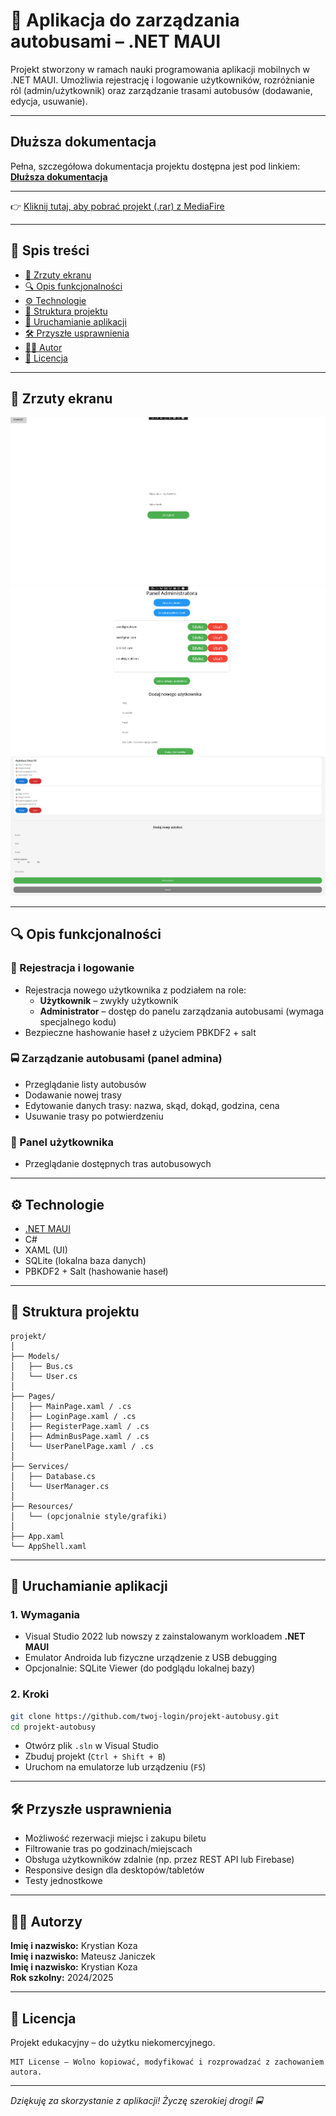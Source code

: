 # 🚌 Aplikacja do zarządzania autobusami – .NET MAUI

Projekt stworzony w ramach nauki programowania aplikacji mobilnych w .NET MAUI. Umożliwia rejestrację i logowanie użytkowników, rozróżnianie ról (admin/użytkownik) oraz zarządzanie trasami autobusów (dodawanie, edycja, usuwanie).

---
## Dłuższa dokumentacja  
Pełna, szczegółowa dokumentacja projektu dostępna jest pod linkiem:  
[**Dłuższa dokumentacja**](README-LONGER.md)

---

👉 [Kliknij tutaj, aby pobrać projekt (.rar) z MediaFire](https://www.mediafire.com/file/jiod1vuoa9j1ulv/projekt.rar/file)

---
## 📌 Spis treści

- [📸 Zrzuty ekranu](#-zrzuty-ekranu)
- [🔍 Opis funkcjonalności](#-opis-funkcjonalności)
- [⚙️ Technologie](#️-technologie)
- [📁 Struktura projektu](#-struktura-projektu)
- [🚀 Uruchamianie aplikacji](#-uruchamianie-aplikacji)
- [🛠 Przyszłe usprawnienia](#-przyszłe-usprawnienia)
- [👨‍💻 Autor](#-autor)
- [📄 Licencja](#-licencja)

---

## 📸 Zrzuty ekranu

![Ekran logowania](screenshots/loginPage.png)
![Panel administratora](screenshots/admin_panel.png)
![Dodawanie autobusu](screenshots/add_bus.png)

---

## 🔍 Opis funkcjonalności

### 👥 Rejestracja i logowanie

- Rejestracja nowego użytkownika z podziałem na role:
  - **Użytkownik** – zwykły użytkownik
  - **Administrator** – dostęp do panelu zarządzania autobusami (wymaga specjalnego kodu)
- Bezpieczne hashowanie haseł z użyciem PBKDF2 + salt

### 🚍 Zarządzanie autobusami (panel admina)

- Przeglądanie listy autobusów
- Dodawanie nowej trasy
- Edytowanie danych trasy: nazwa, skąd, dokąd, godzina, cena
- Usuwanie trasy po potwierdzeniu

### 👤 Panel użytkownika

- Przeglądanie dostępnych tras autobusowych

---

## ⚙️ Technologie

- [.NET MAUI](https://learn.microsoft.com/en-us/dotnet/maui/)
- C#
- XAML (UI)
- SQLite (lokalna baza danych)
- PBKDF2 + Salt (hashowanie haseł)

---

## 📁 Struktura projektu

```
projekt/
│
├── Models/
│   ├── Bus.cs
│   └── User.cs
│
├── Pages/
│   ├── MainPage.xaml / .cs
│   ├── LoginPage.xaml / .cs
│   ├── RegisterPage.xaml / .cs
│   ├── AdminBusPage.xaml / .cs
│   └── UserPanelPage.xaml / .cs
│
├── Services/
│   ├── Database.cs
│   └── UserManager.cs
│
├── Resources/
│   └── (opcjonalnie style/grafiki)
│
├── App.xaml
└── AppShell.xaml
```

---

## 🚀 Uruchamianie aplikacji

### 1. Wymagania

- Visual Studio 2022 lub nowszy z zainstalowanym workloadem **.NET MAUI**
- Emulator Androida lub fizyczne urządzenie z USB debugging
- Opcjonalnie: SQLite Viewer (do podglądu lokalnej bazy)

### 2. Kroki

```bash
git clone https://github.com/twoj-login/projekt-autobusy.git
cd projekt-autobusy
```

- Otwórz plik `.sln` w Visual Studio
- Zbuduj projekt (`Ctrl + Shift + B`)
- Uruchom na emulatorze lub urządzeniu (`F5`)

---

## 🛠 Przyszłe usprawnienia

- Możliwość rezerwacji miejsc i zakupu biletu
- Filtrowanie tras po godzinach/miejscach
- Obsługa użytkowników zdalnie (np. przez REST API lub Firebase)
- Responsive design dla desktopów/tabletów
- Testy jednostkowe

---

## 👨‍💻 Autorzy

**Imię i nazwisko:** Krystian Koza <br>
**Imię i nazwisko:** Mateusz Janiczek <br>
**Imię i nazwisko:** Krystian Koza <br>
**Rok szkolny:** 2024/2025  

---

## 📄 Licencja

Projekt edukacyjny – do użytku niekomercyjnego.

```
MIT License – Wolno kopiować, modyfikować i rozprowadzać z zachowaniem autora.
```

---

_Dziękuję za skorzystanie z aplikacji! Życzę szerokiej drogi! 🚍_
